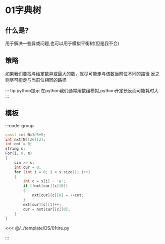 # 01字典树

## 什么是?
用于解决一些异或问题,也可以用于模拟平衡树(但是我不会)

## 策略
如果我们要找与给定数异或最大的数，就尽可能走与该数当前位不同的路径
反之则尽可能走与当前位相同的路径

::: tip python提示
在python我们通常用数组模拟,python开定长反而可能耗时大
:::
## 模板

:::code-group

```cpp
const int N=3e5+5;
int nxt[N][26][2];
int cnt = 0;
string s;
For(i, 0, n)
{   
    cin >> s;
    int cur = 0;
    for (int i = 0; i < s.size(); i++)
    {
        int c = s[i] - 'a';
        if (!nxt[cur][c][0])
        {
            nxt[cur][c][0] = ++cnt;
        }
        nxt[cur][c][1]++;
        cur = nxt[cur][c][0];
    }
}
```

<<< @/../template/DS/01tire.py

:::